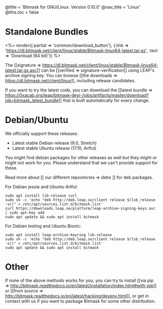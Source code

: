 @title = 'Bitmask for GNU/Linux. Version 0.10.0'
@nav_title = 'Linux'
@this.toc = false

# Standalone Bundles

<%= render({:partial => 'common/download_button'}, {:link => 'https://dl.bitmask.net/client/linux/stable/Bitmask-linux64-latest.tar.gz', :text => 'Download (64 bit)'}) %>

The [[signature => https://dl.bitmask.net/client/linux/stable/Bitmask-linux64-latest.tar.gz.asc]] can be [[verified => signature-verification]] using LEAP's archive signing key. You can browse [[the downloads => https://dl.bitmask.net/client/linux]], including release candidates.

If you want to try the latest code, you can download the [[latest bundle => https://0xacab.org/leap/bitmask-dev/-/jobs/artifacts/master/download?job=bitmask_latest_bundle]] that is built automatically for every change.


# Debian/Ubuntu

We officially support these releases:

- Latest stable Debian release (9.0, Stretch)
- Latest stable Ubuntu release (17.10, Artful)

You might find debian packages for other releases as well but they might or might not work for you. Please understand that we can't provide support for these.

Read more about [[ our different repositories => debs ]] for deb packages.

For Debian jessie and Ubuntu Artful:

```
sudo apt install lsb-release curl
sudo sh -c 'echo "deb http://deb.leap.se/client release $(lsb_release -sc)" > /etc/apt/sources.list.d/bitmask.list'
curl https://downloads.leap.se/platform/leap-archive-signing-keys.asc | sudo apt-key add
sudo apt update && sudo apt install bitmask
```


For Debian testing and Ubuntu Bionic:

```
sudo apt install leap-archive-keyring lsb-release
sudo sh -c 'echo "deb http://deb.leap.se/client release $(lsb_release -sc)" > /etc/apt/sources.list.d/bitmask.list'
sudo apt update && sudo apt install bitmask
```


# Other

If none of the above methods works for you, you can try to install [[via pip => http://bitmask.readthedocs.io/en/latest/installation/index.html#with-pip]] or [[from source => http://bitmask.readthedocs.io/en/latest/hacking/devenv.html]], or get in contact with us if you want to package Bitmask for some other distribution.
